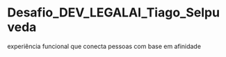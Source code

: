 # Desafio_DEV_LEGALAI_Tiago_Selpuveda
experiência funcional que conecta pessoas com base em afinidade
